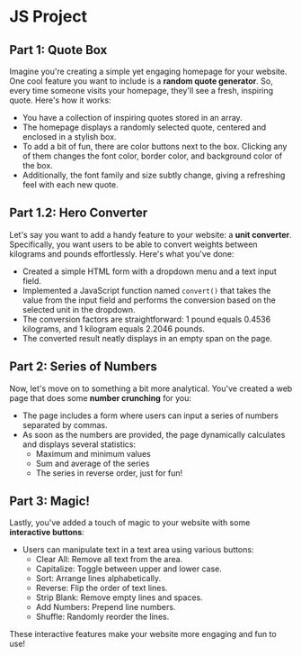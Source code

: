 # JS Project

## Part 1: Quote Box
Imagine you're creating a simple yet engaging homepage for your website. One cool feature you want to include is a **random quote generator**. So, every time someone visits your homepage, they'll see a fresh, inspiring quote. Here's how it works:
- You have a collection of inspiring quotes stored in an array.
- The homepage displays a randomly selected quote, centered and enclosed in a stylish box.
- To add a bit of fun, there are color buttons next to the box. Clicking any of them changes the font color, border color, and background color of the box.
- Additionally, the font family and size subtly change, giving a refreshing feel with each new quote.

## Part 1.2: Hero Converter
Let's say you want to add a handy feature to your website: a **unit converter**. Specifically, you want users to be able to convert weights between kilograms and pounds effortlessly. Here's what you've done:
- Created a simple HTML form with a dropdown menu and a text input field.
- Implemented a JavaScript function named `convert()` that takes the value from the input field and performs the conversion based on the selected unit in the dropdown.
- The conversion factors are straightforward: 1 pound equals 0.4536 kilograms, and 1 kilogram equals 2.2046 pounds.
- The converted result neatly displays in an empty span on the page.

## Part 2: Series of Numbers
Now, let's move on to something a bit more analytical. You've created a web page that does some **number crunching** for you:
- The page includes a form where users can input a series of numbers separated by commas.
- As soon as the numbers are provided, the page dynamically calculates and displays several statistics:
  - Maximum and minimum values
  - Sum and average of the series
  - The series in reverse order, just for fun!

## Part 3: Magic!
Lastly, you've added a touch of magic to your website with some **interactive buttons**:
- Users can manipulate text in a text area using various buttons:
  - Clear All: Remove all text from the area.
  - Capitalize: Toggle between upper and lower case.
  - Sort: Arrange lines alphabetically.
  - Reverse: Flip the order of text lines.
  - Strip Blank: Remove empty lines and spaces.
  - Add Numbers: Prepend line numbers.
  - Shuffle: Randomly reorder the lines.

These interactive features make your website more engaging and fun to use!
